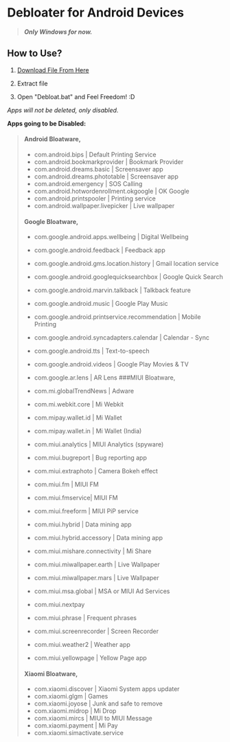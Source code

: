 
# Debloater for Android Devices

> ***Only Windows for now.***

## How to Use?
1. <a id="raw-url" href="https://github.com/siimsek/debloater/releases/">Download File From Here</a>

2. Extract file

3. Open "Debloat.bat" and Feel Freedom! :D

*Apps will not be deleted, only disabled.*

****Apps going to be Disabled:****

> #### Android Bloatware,
> - com.android.bips | Default Printing Service
> - com.android.bookmarkprovider | Bookmark Provider
> - com.android.dreams.basic | Screensaver app
> - com.android.dreams.phototable | Screensaver app
> - com.android.emergency | SOS Calling
> - com.android.hotwordenrollment.okgoogle | OK Google
> - com.android.printspooler | Printing service
> - com.android.wallpaper.livepicker | Live wallpaper
> #### Google Bloatware,
> - com.google.android.apps.wellbeing | Digital Wellbeing
> - com.google.android.feedback | Feedback app
> - com.google.android.gms.location.history | Gmail location service
> - com.google.android.googlequicksearchbox | Google Quick Search
> - com.google.android.marvin.talkback | Talkback feature
> - com.google.android.music | Google Play Music
> - com.google.android.printservice.recommendation | Mobile Printing
> - com.google.android.syncadapters.calendar | Calendar - Sync
> - com.google.android.tts | Text-to-speech
> - com.google.android.videos | Google Play Movies & TV
> - com.google.ar.lens | AR Lens
> ###MIUI Bloatware,
> 
> - com.mi.globalTrendNews | Adware
> - com.mi.webkit.core | Mi Webkit
> - com.mipay.wallet.id | Mi Wallet
> - com.mipay.wallet.in | Mi Wallet (India)
> - com.miui.analytics | MIUI Analytics (spyware)
> - com.miui.bugreport | Bug reporting app
> - com.miui.extraphoto | Camera Bokeh effect
> - com.miui.fm | MIUI FM
> - com.miui.fmservice| MIUI FM
> - com.miui.freeform | MIUI PiP service
> - com.miui.hybrid | Data mining app
> - com.miui.hybrid.accessory | Data mining app
> - com.miui.mishare.connectivity | Mi Share
> - com.miui.miwallpaper.earth | Live Wallpaper
> - com.miui.miwallpaper.mars | Live Wallpaper
> - com.miui.msa.global | MSA or MIUI Ad Services
> - com.miui.nextpay
> - com.miui.phrase | Frequent phrases
> - com.miui.screenrecorder | Screen Recorder
> - com.miui.weather2 | Weather app
> - com.miui.yellowpage | Yellow Page app
> #### Xiaomi Bloatware,
> - com.xiaomi.discover | Xiaomi System apps updater
> - com.xiaomi.glgm | Games
> - com.xiaomi.joyose | Junk and safe to remove
> - com.xiaomi.midrop | Mi Drop
> - com.xiaomi.mircs | MIUI to MIUI Message
> - com.xiaomi.payment | Mi Pay
> - com.xiaomi.simactivate.service
